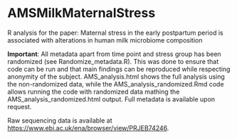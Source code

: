 # AMSMilkMaternalStress
R analysis for the paper: Maternal stress in the early postpartum period is associated with alterations in human milk microbiome composition

**Important**: All metadata apart from time point and stress group has been randomized (see Randomize_metadata.R). This was done to ensure that code can be run and that main findings can be reproduced while respecting anonymity of the subject. AMS_analysis.html shows the full analysis using the non-randomized data, while the AMS_analysis_randomized.Rmd code allows running the code with randomized data mathing the AMS_analysis_randomized.html output. Full metadata is available upon request.

Raw sequencing data is available at https://www.ebi.ac.uk/ena/browser/view/PRJEB74246. 
